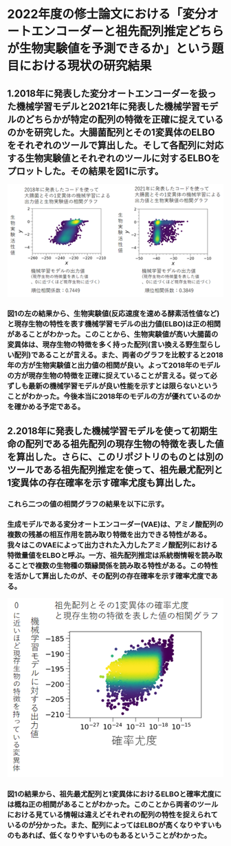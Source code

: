 # 2022年度の修士論文における「変分オートエンコーダーと祖先配列推定どちらが生物実験値を予測できるか」という題目における現状の研究結果<br>

## 1.2018年に発表した変分オートエンコーダーを扱った機械学習モデルと2021年に発表した機械学習モデルのどちらかが特定の配列の特徴を正確に捉えているのかを研究した。大腸菌配列とその1変異体のELBOをそれぞれのツールで算出した。そして各配列に対応する生物実験値とそれぞれのツールに対するELBOをプロットした。その結果を図1に示す。<br>
![2018年のコードと2021年のコードの性能](生物実験_Elbo_2018_2021.png "図1:祖先配列とその1変異体の特徴量と確率尤度の相関関係" )<br>
### 図1の左の結果から、生物実験値(反応速度を速める酵素活性値など)と現存生物の特性を表す機械学習モデルの出力値(ELBO)は正の相関があることがわかった。このことから、生物実験値が高い大腸菌の変異体は、現存生物の特徴を多く持った配列(言い換える野生型らしい配列)であることが言える。また、両者のグラフを比較すると2018年の方が生物実験値と出力値の相関が良い。よって2018年のモデルの方が現存生物の特徴を正確に捉えていることが言える。従って必ずしも最新の機械学習モデルが良い性能を示すとは限らないということがわかった。今後本当に2018年のモデルの方が優れているのかを確かめる予定である。

## 2.2018年に発表した機械学習モデルを使って初期生命の配列である祖先配列の現存生物の特徴を表した値を算出した。さらに、このリポジトリのものとは別のツールである祖先配列推定を使って、祖先最尤配列と1変異体の存在確率を示す確率尤度も算出した。<br>
### これら二つの値の相関グラフの結果を以下に示す。<br>
### 生成モデルである変分オートエンコーダー(VAE)は、アミノ酸配列の複数の残基の相互作用を読み取り特徴を出力できる特性がある。我々はこのVAEによって出力された入力したアミノ酸配列における特徴量値をELBOと呼ぶ。一方、祖先配列推定は系統樹情報を読み取ることで複数の生物種の類縁関係を読み取る特性がある。この特性を活かして算出したのが、その配列の存在確率を示す確率尤度である。
![祖先最尤配列とその1変異体のELBOと確率尤度の関係](祖先配列_確率尤度_ELBO.png "図2:祖先配列とその1変異体の特徴量と確率尤度の相関関係" )<br>
### 図1の結果から、祖先最尤配列と1変異体におけるELBOと確率尤度には概ね正の相関があることがわかった。このことから両者のツールにおける見ている情報は違えどそれぞれの配列の特性を捉えられているのが分かった。また、配列によってはELBOが高くなりやすいものもあれば、低くなりやすいものもあるということがわかった。



